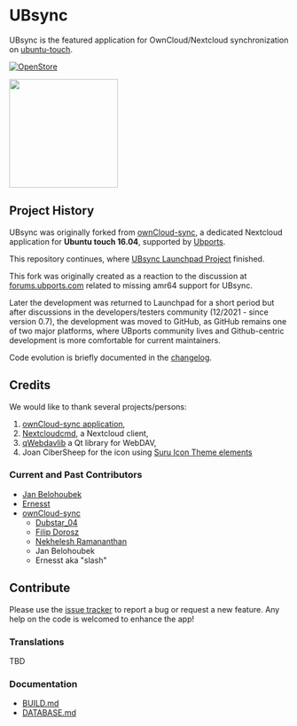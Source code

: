 # UBsync

UBsync is the featured application for OwnCloud/Nextcloud synchronization on [ubuntu-touch](https://ubports.com/).

[![OpenStore](https://open-store.io/badges/en_US.png)](https://open-store.io/app/ubsync)

<img src="https://framagit.org/ernesst/UBsync/raw/master/Owncloud-Sync/UBsync.png" width="196">


## Project History
UBsync was originally forked from [ownCloud-sync](https://launchpad.net/owncloud-sync), a dedicated Nextcloud application for **Ubuntu touch 16.04**,  supported by [Ubports](https://www.ubports.com).

This repository continues, where [UBsync Launchpad Project](https://code.launchpad.net/~ocs-team/owncloud-sync/UBsync) finished.

This fork was originally created as a reaction to the discussion at [forums.ubports.com](https://forums.ubports.com/topic/5116/help-creating-an-ubsync-arm64-version/30) related to missing amr64 support for UBsync.

Later the development was returned to Launchpad for a short period but after discussions in the developers/testers community (12/2021 - since version 0.7),
the development was moved to GitHub, as GitHub remains one of two major platforms, 
where UBports community lives and Github-centric development is more comfortable for current maintainers.

Code evolution is briefly documented in the [changelog](CHANGELOG.md).

## Credits

We would like to thank several projects/persons:
1. [ownCloud-sync application](https://launchpad.net/owncloud-sync),
1. [Nextcloudcmd](https://docs.nextcloud.com/desktop/2.3/advancedusage.html), a Nextcloud client,
1. [qWebdavlib](https://github.com/mhaller/qwebdavlib) a Qt library for WebDAV,
1. Joan CiberSheep for the icon using [Suru Icon Theme elements](https://github.com/snwh/suru-icon-theme)

### Current and Past Contributors
  * [Jan Belohoubek](https://github.com/belohoub/)
  * [Ernesst](https://github.com/ernesst/)
  * [ownCloud-sync](https://launchpad.net/owncloud-sync)
    * [Dubstar_04](https://launchpad.net/~dubstar-04)
    * [Filip Dorosz](https://launchpad.net/~fihufil)
    * [Nekhelesh Ramananthan](https://launchpad.net/~nik90)
    * Jan Belohoubek
    * Ernesst aka "slash"

## Contribute

Please use the [issue tracker](https://github.com/belohoub/UBsync/issues) to report a bug or request a new feature.
Any help on the code is welcomed to enhance the app!


### Translations

TBD


### Documentation
  * [BUILD.md](BUILD.md)
  * [DATABASE.md](DATABASE.md)
